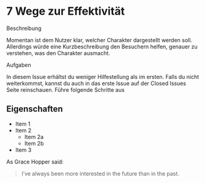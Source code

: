# 7 Wege zur Effektivität

Beschreibung

Momentan ist dem Nutzer klar, welcher Charakter dargestellt werden soll. Allerdings würde eine Kurzbeschreibung den Besuchern helfen, genauer zu verstehen, was den Charakter ausmacht.

Aufgaben

In diesem Issue erhältst du weniger Hilfestellung als im ersten. Falls du nicht weiterkommst, kannst du auch in das erste Issue auf der Closed Issues Seite reinschauen. Führe folgende Schritte aus

## Eigenschaften
* Item 1
* Item 2
  * Item 2a 
  * Item 2b
* Item 3

As Grace Hopper said:
> I’ve always been more interested 
> in the future than in the past.
